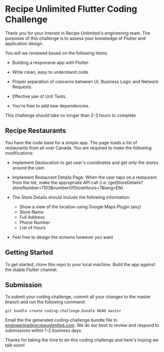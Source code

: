 # Recipe Unlimited Flutter Coding Challenge

Thank you for your interest in Recipe Unlimited's engineering team. The purposes of this challenge is to assess your knowledge of Flutter and application design.

You will we reviewed based on the following items:

- Building a responsive app with Flutter.

- Write clean, easy to understand code.

- Proper separation of concerns between UI, Business Logic and Network Requests.

- Effective use of Unit Tests.

- You're free to add new dependencies.

This challenge should take no longer than 2-3 hours to complete

## Recipe Restaurants

You have the code base for a simple app. The page loads a list of restaurants from all over Canada. You are required to make the following modifications:

- Implement Geolocation to get user's coordinates and get only the stores around the user.

- Implement Restaurant Details Page. When the user taps on a restaurant from the list, make the appropriate API call (i.e: /getStoreDetails?storeNumber=1103&numberOfStoreHours=7&lang=EN)

- The Store Details should include the following information:
  - Show a view of the location using Google Maps Plugin (any)
  - Store Name
  - Full Address
  - Phone Number
  - List of Hours
- Feel free to design the screens however you want

## Getting Started

To get started, clone this repo to your local machine. Build the app against the stable Flutter channel.

## Submission

To submit your coding challenge, commit all your changes to the master branch and run the following command:

`git bundle create coding-challenge.bundle HEAD master`

Email the the generated coding-challenge.bundle file to engineering@recipeunlimited.com. We do our best to review and respond to submissions within 1-2 business days.

Thanks for taking the time to do this coding challenge and here's hoping we talk soon!

